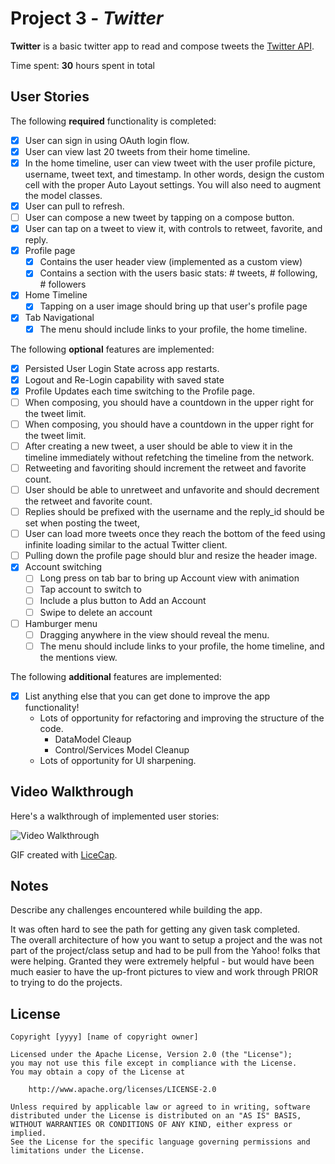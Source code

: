 # Project 3 - *Twitter*

**Twitter** is a basic twitter app to read and compose tweets the [Twitter API](https://apps.twitter.com).

Time spent: **30** hours spent in total

## User Stories

The following **required** functionality is completed:

- [x] User can sign in using OAuth login flow.
- [x] User can view last 20 tweets from their home timeline.
- [x] In the home timeline, user can view tweet with the user profile picture, username, tweet text, and timestamp.  In other words, design the custom cell with the proper Auto Layout settings.  You will also need to augment the model classes.
- [x] User can pull to refresh.
- [ ] User can compose a new tweet by tapping on a compose button.
- [x] User can tap on a tweet to view it, with controls to retweet, favorite, and reply.
- [x] Profile page
   - [x] Contains the user header view (implemented as a custom view)
   - [x] Contains a section with the users basic stats: # tweets, # following, # followers
- [x] Home Timeline
   - [x] Tapping on a user image should bring up that user's profile page
- [x] Tab Navigational
   - [x] The menu should include links to your profile, the home timeline.

The following **optional** features are implemented:

- [x] Persisted User Login State across app restarts.
- [x] Logout and Re-Login capability with saved state
- [x] Profile Updates each time switching to the Profile page.
- [ ] When composing, you should have a countdown in the upper right for the tweet limit.
- [ ] When composing, you should have a countdown in the upper right for the tweet limit.
- [ ] After creating a new tweet, a user should be able to view it in the timeline immediately without refetching the timeline from the network.
- [ ] Retweeting and favoriting should increment the retweet and favorite count.
- [ ] User should be able to unretweet and unfavorite and should decrement the retweet and favorite count.
- [ ] Replies should be prefixed with the username and the reply_id should be set when posting the tweet,
- [ ] User can load more tweets once they reach the bottom of the feed using infinite loading similar to the actual Twitter client.
- [ ] Pulling down the profile page should blur and resize the header image.
- [x] Account switching
   - [ ] Long press on tab bar to bring up Account view with animation
   - [ ] Tap account to switch to
   - [ ] Include a plus button to Add an Account
   - [ ] Swipe to delete an account
- [ ] Hamburger menu
   - [ ] Dragging anywhere in the view should reveal the menu.
   - [ ] The menu should include links to your profile, the home timeline, and the mentions view.

The following **additional** features are implemented:

- [x] List anything else that you can get done to improve the app functionality!
   * Lots of opportunity for refactoring and improving the structure of the code.
      * DataModel Cleaup
      * Control/Services Model Cleanup
   * Lots of opportunity for UI sharpening.

## Video Walkthrough

Here's a walkthrough of implemented user stories:

<img src='http://i.imgur.com/link/to/your/gif/file.gif' title='Video Walkthrough' width='' alt='Video Walkthrough' />

GIF created with [LiceCap](http://www.cockos.com/licecap/).

## Notes

Describe any challenges encountered while building the app.

It was often hard to see the path for getting any given task completed.  
The overall architecture of how you want to setup a project and the was not part of the project/class setup and had to be pull from the Yahoo! folks that were helping.  Granted they were extremely helpful - but would have been much easier to have the up-front pictures to view and work through PRIOR to trying to do the projects.


## License

    Copyright [yyyy] [name of copyright owner]

    Licensed under the Apache License, Version 2.0 (the "License");
    you may not use this file except in compliance with the License.
    You may obtain a copy of the License at

        http://www.apache.org/licenses/LICENSE-2.0

    Unless required by applicable law or agreed to in writing, software
    distributed under the License is distributed on an "AS IS" BASIS,
    WITHOUT WARRANTIES OR CONDITIONS OF ANY KIND, either express or implied.
    See the License for the specific language governing permissions and
    limitations under the License.
